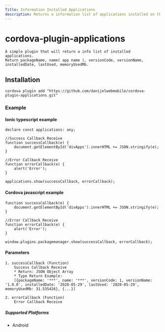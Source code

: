 ```yaml
---
Title: Information Installed Applications  
description: Returns a information list of applications installed on the system.
---
```


# cordova-plugin-applications

	A simple plugin that will return a info list of installed applications.  
    Return packageName, name( app name ), versionCode, versionName, installedDate, lastUsed, memoryUsedMb.

## Installation

    cordova plugin add "https://github.com/danijelwebmobile/cordova-plugin-applications.git"

### Example

#### Ionic typescript example
    declare const applications: any;

    //Success Callback Receive
    function successCallback(e) {
        document.getElementById('divApps').innerHTML += JSON.stringify(e);
    }

    //Error Callback Receive
    function errorCallback(e) {
        alert('Error');
    }

    applications.show(successCallback, errorCallback);

#### Cordova javascript example
    function successCallback(e) {
        document.getElementById('divApps').innerHTML += JSON.stringify(e);
    }

    //Error Callback Receive
    function errorCallback(e) {
        alert('Error');
    }

    window.plugins.packagemanager.show(successCallback, errorCallback);


#### Parameters

    1. successCallback (Function)
        Success Callback Receive
        * Return: JSON Object Array
        * Type Return Example:  
        [{packageName: '***', name: '***', versionCode: 1, versionName: '1.0.0', installedDate: '2020-05-29', lastUsed: '2020-05-29', memoryUsedMb: 31.535426}, {...}]

    2. errorCallback (Function)
        Error Callback Receive

##### Supported Platforms

- Android